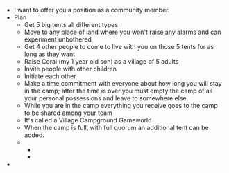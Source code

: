- I want to offer you a position as a community member.
- Plan
	- Get 5 big tents all different types
	- Move to any place of land where you won't raise any alarms and can experiment unbothered
	- Get 4 other people to come to live with you on those 5 tents for as long as they want
	- Raise Coral (my 1 year old son) as a village of 5 adults
	- Invite people with other children
	- Initiate each other
	- Make a time commitment with everyone about how long you will stay in the camp; after the time is over you must empty the camp of all your personal possessions and leave to somewhere else.
	- While you are in the camp everything you receive goes to the camp to be shared among your team
	- It's called a Village Campground Gameworld
	- When the camp is full, with full quorum an additional tent can be added.
	-
		-
		-
-